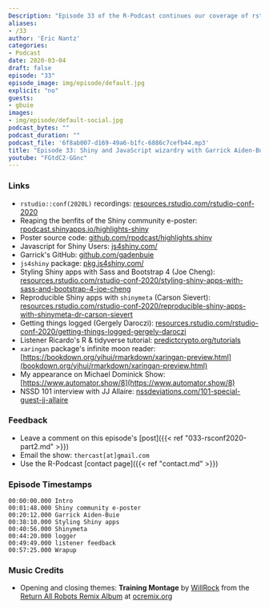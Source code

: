 ```yaml
---
Description: "Episode 33 of the R-Podcast continues our coverage of rstudio::conf 2020!  I share my experiences from my e-poster presentation about the Shiny community, and have a great conversation with the very talented Garrick Aiden-Buie! We discuss his spectacular JavaScript for Shiny Users course, the mind-blowing features of the package accompanying the course, and much more.  Plus I share my takeaways from Shiny-related presentations at the conference and a fresh batch of listener feedback.  I hope you enjoy this episode!"
aliases:
- /33
author: 'Eric Nantz'
categories:
- Podcast
date: 2020-03-04
draft: false
episode: "33"
episode_image: img/episode/default.jpg
explicit: "no"
guests:
- gbuie
images:
- img/episode/default-social.jpg
podcast_bytes: ""
podcast_duration: ""
podcast_file: '6f8ab007-d169-49a6-b1fc-6886c7cefb44.mp3'
title: "Episode 33: Shiny and JavaScript wizardry with Garrick Aiden-Buie"
youtube: "FGtdC2-GGnc"
---
```


### Links

* `rstudio::conf(2020L)` recordings: [resources.rstudio.com/rstudio-conf-2020](https://resources.rstudio.com/rstudio-conf-2020)
* Reaping the benfits of the Shiny community e-poster: [rpodcast.shinyapps.io/highlights-shiny](https://rpodcast.shinyapps.io/highlights-shiny)
* Poster source code: [github.com/rpodcast/highlights.shiny](https://github.com/rpodcast/highlights.shiny)
* Javascript for Shiny Users: [js4shiny.com/](https://js4shiny.com/)
* Garrick's GitHub: [github.com/gadenbuie](https://github.com/gadenbuie)
* `js4shiny` package: [pkg.js4shiny.com/](https://pkg.js4shiny.com/)
* Styling Shiny apps with Sass and Bootstrap 4 (Joe Cheng): [resources.rstudio.com/rstudio-conf-2020/styling-shiny-apps-with-sass-and-bootstrap-4-joe-cheng](https://resources.rstudio.com/rstudio-conf-2020/styling-shiny-apps-with-sass-and-bootstrap-4-joe-cheng)
* Reproducible Shiny apps with `shinymeta` (Carson Sievert): [resources.rstudio.com/rstudio-conf-2020/reproducible-shiny-apps-with-shinymeta-dr-carson-sievert](https://resources.rstudio.com/rstudio-conf-2020/reproducible-shiny-apps-with-shinymeta-dr-carson-sievert)
* Getting things logged (Gergely Daroczi): [resources.rstudio.com/rstudio-conf-2020/getting-things-logged-gergely-daroczi](https://resources.rstudio.com/rstudio-conf-2020/getting-things-logged-gergely-daroczi)
* Listener Ricardo's R & tidyverse tutorial: [predictcrypto.org/tutorials](https://predictcrypto.org/tutorials) 
* `xaringan` package's infinite moon reader: [https://bookdown.org/yihui/rmarkdown/xaringan-preview.html](bookdown.org/yihui/rmarkdown/xaringan-preview.html)
* My appearance on Michael Dominick Show: [https://www.automator.show/8](https://www.automator.show/8)
* NSSD 101 interview with JJ Allaire: [nssdeviations.com/101-special-guest-jj-allaire](http://nssdeviations.com/101-special-guest-jj-allaire)

### Feedback

- Leave a comment on this episode's [post]({{< ref "033-rsconf2020-part2.md" >}})
- Email the show: `thercast[at]gmail.com`
- Use the R-Podcast [contact page]({{< ref "contact.md" >}})

### Episode Timestamps

```
00:00:00.000 Intro
00:01:48.000 Shiny community e-poster
00:20:12.000 Garrick Aiden-Buie
00:38:10.000 Styling Shiny apps
00:40:56.000 Shinymeta
00:44:20.000 logger
00:49:49.000 listener feedback
00:57:25.000 Wrapup
```

### Music Credits

- Opening and closing themes: __Training Montage__ by [WillRock](http://ocremix.org/artist/5043/willrock)  from the [Return All Robots Remix Album](http://ocremix.org/events/returnallrobots/) at [ocremix.org](http://ocremix.org/)
